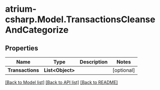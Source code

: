 # atrium-csharp.Model.TransactionsCleanseAndCategorize
## Properties

Name | Type | Description | Notes
------------ | ------------- | ------------- | -------------
**Transactions** | **List&lt;Object&gt;** |  | [optional] 

[[Back to Model list]](../README.md#documentation-for-models) [[Back to API list]](../README.md#documentation-for-api-endpoints) [[Back to README]](../README.md)

